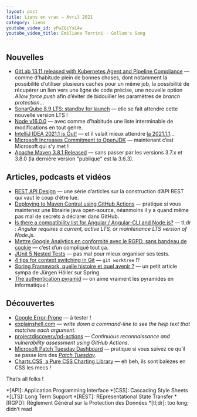 ```yaml
---
layout: post
title: Liens en vrac — Avril 2021
category: liens
youtube_video_id: yPwZQiYsL4w
youtube_video_title: Emiliana Torrini - Gollum's Song
---
```


## Nouvelles

- [GitLab 13.11 released with Kubernetes Agent and Pipeline Compliance](https://about.gitlab.com/releases/2021/04/22/gitlab-13-11-released/)
  — comme d’habitude plein de bonnes choses, dont notamment la possibilité d’utiliser plusieurs caches pour un même job,
  la possibilité de récupérer un lien vers une ligne de code précise, une nouvelle option _Allow force push_ afin
  d’éviter de bidouiller les paramètres de _branch protection_...
- [SonarQube 8.9 LTS: standby for launch](https://blog.sonarsource.com/sonarqube-lts-89-standby)
  — elle se fait attendre cette nouvelle version LTS !
- [Node v16.0.0](https://nodejs.org/en/blog/release/v16.0.0/)
  — avec comme d’habitude une liste interminable de modifications en tout genre.
- [IntelliJ IDEA 2021.1 is Out!](https://blog.jetbrains.com/idea/2021/04/intellij-idea-2021-1/)
  — et il valait mieux attendre [la 2021.1.1](https://blog.jetbrains.com/idea/2021/04/intellij-idea-2021-1-1/)...
- [Microsoft Increases Commitment to OpenJDK](https://www.azul.com/blog/microsoft-increases-commitment-to-openjdk/)
  — maintenant c’est Microsoft qui s’y met !
- [Apache Maven 3.8.1 Released](https://mail-archives.apache.org/mod_mbox/maven-announce/202104.mbox/%3cMailbird-0918dc43-dc18-4008-b83b-8bc8b1528177@apache.org%3e)
  — sans passer par les versions 3.7.x et 3.8.0 (la dernière version "publique" est la 3.6.3).

## Articles, podcasts et vidéos

- [REST API Design](https://www.mscharhag.com/p/rest-api-design)
  — une série d’articles sur la construction d’API REST qui vaut le coup d’être lue.
- [Deploying to Maven Central using GitHub Actions](https://bjansen.github.io/java/2021/02/03/deploying-to-maven-central-using-github-actions.html)
  — pratique si vous maintenez une librairie java open-source, néanmoins il y a quand même pas mal de secrets à déclarer
  dans GitHub.
- [Is there a compatibility list for Angular / Angular-CLI and Node.js?](https://stackoverflow.com/questions/60248452/is-there-a-compatibility-list-for-angular-angular-cli-and-node-js)
  — tl;dr : _Angular requires a current, active LTS, or maintenance LTS version of Node.js._
- [Mettre Google Analytics en conformité avec le RGPD, sans bandeau de cookie](https://www.geek-directeur-technique.com/2021/04/15/mettre-google-analytics-en-conformite-avec-le-rgpd-sans-bandeau-de-cookie)
  — c’est d’un compliqué tout ça.
- [JUnit 5 Nested Tests](https://mkyong.com/junit5/junit-5-nested-test-examples/)
  — pas mal pour mieux organiser ses tests.
- [4 tips for context switching in Git](https://opensource.com/article/21/4/context-switching-git)
  — `git worktree` !?
- [Spring Framework, quelle histoire et quel avenir ?](https://www.programmez.com/avis-experts/spring-framework-quelle-histoire-et-quel-avenir-31652)
  — un petit article sympa de Jürgen Höller sur Spring.
- [The authentication pyramid](https://damienbod.com/2021/03/17/the-authentication-pyramid/)
  — on aime vraiment les pyramides en informatique !

## Découvertes

- [Google Error-Prone](https://mincong.io/2020/11/08/google-error-prone/)
  — à tester !
- [explainshell.com](https://explainshell.com)
  — _write down a command-line to see the help text that matches each argument_.
- [projectdiscovery/pd-actions](https://github.com/projectdiscovery/pd-actions)
  — _Continuous reconnaissance and vulnerability assessment using GitHub Actions_.
- [Microsoft Patch Tuesday Dashboard](https://patchtuesdaydashboard.com/)
  — pratique si vous suivez ce qu’il se passe lors des [_Patch Tuesday_](https://fr.wikipedia.org/wiki/Patch_Tuesday).
- [Charts.CSS, a Pure CSS Charting Library](https://www.infoq.com/news/2021/04/charts-css-data-visulaization/)
  — eh beh, ils sont balèzes en CSS les mecs !

That’s all folks !

*[API]: Application Programming Interface
*[CSS]: Cascading Style Sheets
*[LTS]: Long Term Support
*[REST]: REpresentational State Transfer
*[RGPD]: Règlement Général sur la Protection des Données
*[tl;dr]: too long; didn’t read
